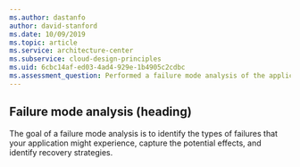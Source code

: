```yaml
---
ms.author: dastanfo
author: david-stanford
ms.date: 10/09/2019
ms.topic: article
ms.service: architecture-center
ms.subservice: cloud-design-principles
ms.uid: 6cbc14af-ed03-4ad4-929e-1b4905c2cdbc
ms.assessment_question: Performed a failure mode analysis of the application.
---
```

## Failure mode analysis (heading)

<div class="alert is-info"><p></p></div>

The goal of a failure mode analysis is to identify the types of failures that your application might experience, capture the potential effects, and identify recovery strategies.